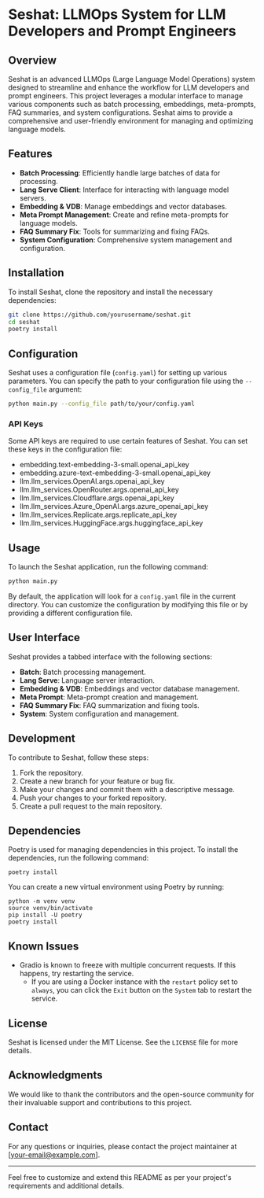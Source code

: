 # Seshat: LLMOps System for LLM Developers and Prompt Engineers

## Overview

Seshat is an advanced LLMOps (Large Language Model Operations) system designed to streamline and enhance the workflow for LLM developers and prompt engineers. This project leverages a modular interface to manage various components such as batch processing, embeddings, meta-prompts, FAQ summaries, and system configurations. Seshat aims to provide a comprehensive and user-friendly environment for managing and optimizing language models.

## Features

- **Batch Processing**: Efficiently handle large batches of data for processing.
- **Lang Serve Client**: Interface for interacting with language model servers.
- **Embedding & VDB**: Manage embeddings and vector databases.
- **Meta Prompt Management**: Create and refine meta-prompts for language models.
- **FAQ Summary Fix**: Tools for summarizing and fixing FAQs.
- **System Configuration**: Comprehensive system management and configuration.

## Installation

To install Seshat, clone the repository and install the necessary dependencies:

```bash
git clone https://github.com/yourusername/seshat.git
cd seshat
poetry install
```

## Configuration

Seshat uses a configuration file (`config.yaml`) for setting up various parameters. You can specify the path to your configuration file using the `--config_file` argument:

```bash
python main.py --config_file path/to/your/config.yaml
```

### API Keys

Some API keys are required to use certain features of Seshat. You can set these keys in the configuration file:

- embedding.text-embedding-3-small.openai_api_key
- embedding.azure-text-embedding-3-small.openai_api_key
- llm.llm_services.OpenAI.args.openai_api_key
- llm.llm_services.OpenRouter.args.openai_api_key
- llm.llm_services.Cloudflare.args.openai_api_key
- llm.llm_services.Azure_OpenAI.args.azure_openai_api_key
- llm.llm_services.Replicate.args.replicate_api_key
- llm.llm_services.HuggingFace.args.huggingface_api_key

## Usage

To launch the Seshat application, run the following command:

```bash
python main.py
```

By default, the application will look for a `config.yaml` file in the current directory. You can customize the configuration by modifying this file or by providing a different configuration file.

## User Interface

Seshat provides a tabbed interface with the following sections:

- **Batch**: Batch processing management.
- **Lang Serve**: Language server interaction.
- **Embedding & VDB**: Embeddings and vector database management.
- **Meta Prompt**: Meta-prompt creation and management.
- **FAQ Summary Fix**: FAQ summarization and fixing tools.
- **System**: System configuration and management.

## Development

To contribute to Seshat, follow these steps:

1. Fork the repository.
2. Create a new branch for your feature or bug fix.
3. Make your changes and commit them with a descriptive message.
4. Push your changes to your forked repository.
5. Create a pull request to the main repository.

## Dependencies

Poetry is used for managing dependencies in this project. To install the dependencies, run the following command:

```
poetry install
```

You can create a new virtual environment using Poetry by running:

```
python -m venv venv
source venv/bin/activate
pip install -U poetry
poetry install
```

## Known Issues

* Gradio is known to freeze with multiple concurrent requests. If this happens, try restarting the service.
    * If you are using a Docker instance with the `restart` policy set to `always`, you can click the `Exit` button on the `System` tab to restart the service.

## License

Seshat is licensed under the MIT License. See the `LICENSE` file for more details.

## Acknowledgments

We would like to thank the contributors and the open-source community for their invaluable support and contributions to this project.

## Contact

For any questions or inquiries, please contact the project maintainer at [your-email@example.com].

---

Feel free to customize and extend this README as per your project's requirements and additional details.